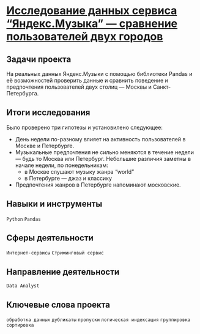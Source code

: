 # [Исследование данных сервиса “Яндекс.Музыка” — сравнение пользователей двух городов](https://github.com/StanislavTark/Portfolio/blob/main/yandex_music_project/yandex_music_project.ipynb)

## Задачи проекта

На реальных данных Яндекс.Музыки c помощью библиотеки Pandas и её возможностей проверить данные и сравнить поведение и предпочтения пользователей двух столиц — Москвы и Санкт-Петербурга.

## Итоги исследования

Было проверено три гипотезы и установилено следующее:

*  День недели по-разному влияет на активность пользователей в Москве и Петербурге.
*  Музыкальные предпочтения не сильно меняются в течение недели — будь то Москва или Петербург. Небольшие различия заметны в начале недели, по понедельникам:
   *  в Москве слушают музыку жанра “world”
   *  в Петербурге — джаз и классику
*  Предпочтения жанров в Петербурге напоминают московские.
    
## Навыки и инструменты
`Python` `Pandas`  
## Сферы деятельности
`Интернет-сервисы` `Стриминговый сервис`
## Направление деятельности
`Data Analyst`
## Ключевые слова проекта
`обработка данных` `дубликаты` `пропуски` `логическая индексация` `группировка` `сортировка`
